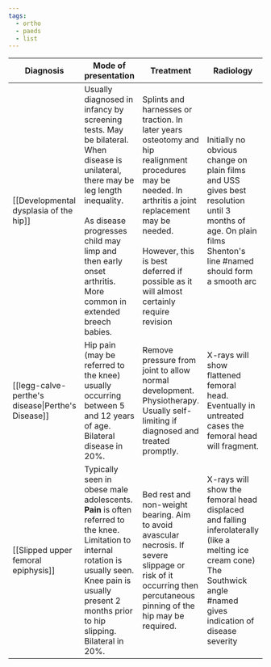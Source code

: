 ```yaml
---
tags:
  - ortho
  - paeds
  - list
---
```


| **Diagnosis**                                     | **Mode of presentation**                                                                                                                                                                                                                                | **Treatment**                                                                                                                                                                                                                                             | **Radiology**                                                                                                                                                           |
| ------------------------------------------------- | ------------------------------------------------------------------------------------------------------------------------------------------------------------------------------------------------------------------------------------------------------- | --------------------------------------------------------------------------------------------------------------------------------------------------------------------------------------------------------------------------------------------------------- | ----------------------------------------------------------------------------------------------------------------------------------------------------------------------- |
| [[Developmental dysplasia of the hip]]            | Usually diagnosed in infancy by screening tests. May be bilateral.  When disease is unilateral, there may be leg length inequality. <br><br>As disease progresses child may limp and then early onset arthritis. More common in extended breech babies. | Splints and harnesses or traction. In later years osteotomy and hip realignment procedures may be needed. In arthritis a joint replacement may be needed. <br><br>However, this is best deferred if possible as it will almost certainly require revision | Initially no obvious change on plain films and USS gives best resolution until 3 months of age. On plain films Shenton's line #named should form a smooth arc           |
| [[legg-calve-perthe's disease\|Perthe's Disease]] | Hip pain (may be referred to the knee) usually occurring between 5 and 12 years of age. Bilateral disease in 20%.                                                                                                                                       | Remove pressure from joint to allow normal development. Physiotherapy. Usually self-limiting if diagnosed and treated promptly.                                                                                                                           | X-rays will show flattened femoral head. Eventually in untreated cases the femoral head will fragment.                                                                  |
| [[Slipped upper femoral epiphysis]]               | Typically seen in obese male adolescents. **Pain** is often referred to the knee. Limitation to internal rotation is usually seen. Knee pain is usually present 2 months prior to hip slipping. Bilateral in 20%.                                       | Bed rest and non-weight bearing. Aim to avoid avascular necrosis. If severe slippage or risk of it occurring then percutaneous pinning of the hip may be required.                                                                                        | X-rays will show the femoral head displaced and falling inferolaterally (like a melting ice cream cone) The Southwick angle #named gives indication of disease severity |